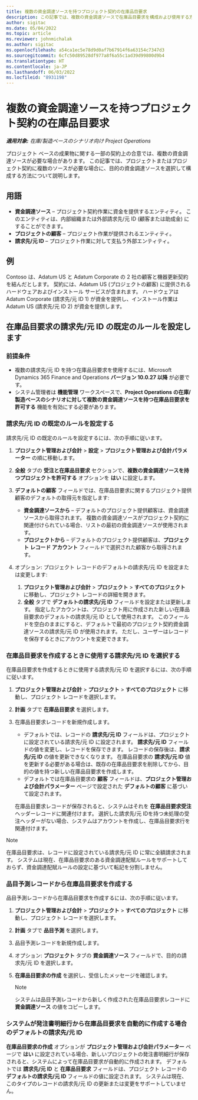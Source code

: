 ```yaml
---
title: 複数の資金調達ソースを持つプロジェクト契約の在庫品目要求
description: この記事では、複数の資金調達ソースで在庫品目要求を構成および使用する方法について説明します。
author: sigitac
ms.date: 05/04/2022
ms.topic: article
ms.reviewer: johnmichalak
ms.author: sigitac
ms.openlocfilehash: a54ca1ec5e78d9d0af7b67914f6a63154c7347d3
ms.sourcegitcommit: 6cfc50d89528df977a8f6a55c1ad39d99800d9b4
ms.translationtype: HT
ms.contentlocale: ja-JP
ms.lasthandoff: 06/03/2022
ms.locfileid: "8931198"
---
```

# <a name="item-requirements-for-project-contracts-with-multiple-funding-sources"></a>複数の資金調達ソースを持つプロジェクト契約の在庫品目要求

_**適用対象:** 在庫/製造ベースのシナリオ向け Project Operations_

プロジェクト ベースの成果物に関する一部の契約上の合意では、複数の資金調達ソースが必要な場合があります。 この記事では、プロジェクトまたはプロジェクト契約に複数のソースが必要な場合に、目的の資金調達ソースを選択して構成する方法について説明します。

## <a name="terminology"></a>用語

- **資金調達ソース** – プロジェクト契約作業に資金を提供するエンティティ。 このエンティティは、内部組織または外部請求先/元 ID (顧客または助成金) にすることができます。
- **プロジェクトの顧客** – プロジェクト作業が提供されるエンティティ。
- **請求先/元 ID** – プロジェクト作業に対して支払う外部エンティティ。

## <a name="example"></a>例

Contoso は、Adatum US と Adatum Corporate の 2 社の顧客と機器更新契約を結んだとします。 契約には、Adatum US (プロジェクトの顧客) に提供されるハードウェアおよびインストール サービスが含まれます。 ハードウェアは Adatum Corporate (請求先/元 ID 1) が資金を提供し、インストール作業は Adatum US (請求先/元 ID 2) が資金を提供します。

## <a name="set-up-invoice-account-defaulting-rules-for-item-requirements"></a>在庫品目要求の請求先/元 ID の既定のルールを設定します

### <a name="prerequisites"></a>前提条件

- 複数の請求先/元 ID を持つ在庫品目要求を使用するには、Microsoft Dynamics 365 Finance and Operations **バージョン 10.0.27 以降** が必要です。
- システム管理者は **機能管理** ワークスペースで、**Project Operations の在庫/製造ベースのシナリオに対して複数の資金調達ソースを持つ在庫品目要求を許可する** 機能を有効にする必要があります。

### <a name="set-up-the-invoice-account-defaulting-rules"></a>請求先/元 ID の既定のルールを設定する

請求先/元 ID の既定のルールを設定するには、次の手順に従います。

1. **プロジェクト管理および会計** \> **設定** \> **プロジェクト管理および会計パラメーター** の順に移動します。
1. **全般** タブの **受注と在庫品目要求** セクションで、**複数の資金調達ソースを持つプロジェクトを許可する** オプションを **はい** に設定します。
1. **デフォルトの顧客** フィールドでは、在庫品目要求に関するプロジェクト提供顧客のデフォルトの取得元を指定します:

    - **資金調達ソースから** – デフォルトのプロジェクト提供顧客は、資金調達ソースから取得されます。 複数の資金調達ソースがプロジェクト契約に関連付けられている場合、リストの最初の資金調達ソースが使用されます。
    - **プロジェクトから** – デフォルトのプロジェクト提供顧客は、**プロジェクト レコード アカウント** フィールドで選択された顧客から取得されます。

1. オプション: プロジェクト レコードのデフォルトの請求先/元 ID を設定または変更します:

    1. **プロジェクト管理および会計** \> **プロジェクト** \> **すべてのプロジェクト** に移動し、プロジェクト レコードの詳細を開きます。
    2. **全般** タブで **デフォルトの請求先/元 ID** フィールドを設定または更新します。 指定したアカウントは、プロジェクト用に作成された新しい在庫品目要求のデフォルトの請求先/元 ID として使用されます。 このフィールドを空白のままにすると、デフォルトで最初のプロジェクト契約資金調達ソースの請求先/元 ID が使用されます。 ただし、ユーザーはレコードを保存するときにアカウントを変更できます。

### <a name="select-the-invoice-account-to-use-when-you-create-an-item-requirement"></a>在庫品目要求を作成するときに使用する請求先/元 ID を選択する

在庫品目要求を作成するときに使用する請求先/元 ID を選択するには、次の手順に従います。

1. **プロジェクト管理および会計** \> **プロジェクト** \> **すべてのプロジェクト** に移動し、プロジェクト レコードを選択します。
1. **計画** タブで **在庫品目要求** を選択します。
1. 在庫品目要求レコードを新規作成します。

    - デフォルトでは、レコードの **請求先/元 ID** フィールドは、プロジェクトに設定されている請求先/元 ID に設定されます。 **請求先/元 ID** フィールドの値を変更し、レコードを保存できます。 レコードの保存後は、**請求先/元 ID** の値を更新できなくなります。 在庫品目要求の **請求先/元 ID** 値を更新する必要がある場合は、既存の在庫品目要求を削除してから、目的の値を持つ新しい在庫品目要求を作成します。
    - デフォルトでは在庫品目要求の **顧客** フィールドは、**プロジェクト管理および会計パラメーター** ページで設定された **デフォルトの顧客** に基づいて設定されます。

    在庫品目要求レコードが保存されると、システムはそれを **在庫品目要求受注** ヘッダーレコードに関連付けます。 選択した請求先/元 IDを持つ未処理の受注ヘッダーがない場合、システムはアカウントを作成し、在庫品目要求行を関連付けます。

> [!NOTE]
> 在庫品目要求は、レコードに設定されている請求先/元 ID に常に全額請求されます。 システムは現在、在庫品目要求のある資金調達配賦ルールをサポートしておらず、資金調達配賦ルールの設定に基づいて転記を分割しません。

### <a name="create-an-item-requirement-from-an-item-forecast-record"></a>品目予測レコードから在庫品目要求を作成する

品目予測レコードから在庫品目要求を作成するには、次の手順に従います。

1. **プロジェクト管理および会計** \> **プロジェクト** \> **すべてのプロジェクト** に移動し、プロジェクト レコードを選択します。
1. **計画** タブで **品目予測** を選択します。
1. 品目予測レコードを新規作成します。
1. オプション: **プロジェクト** タブの **資金調達ソース** フィールドで、目的の請求先/元 ID を選択します。
1. **在庫品目要求の作成** を選択し、受信したメッセージを確認します。

    > [!NOTE]
    > システムは品目予測レコードから新しく作成された在庫品目要求レコードに **資金調達ソース** の値をコピーします。

### <a name="default-invoice-account-when-the-system-automatically-creates-an-item-requirement-from-a-purchase-order-line"></a>システムが発注書明細行から在庫品目要求を自動的に作成する場合のデフォルトの請求先/元 ID

**在庫品目要求の作成** オプションが **プロジェクト管理および会計パラメーター** ページで **はい** に設定されている場合、新しいプロジェクトの発注書明細行が保存されると、システムによって在庫品目要求が自動的に作成されます。 デフォルトでは **請求先/元 ID** と **在庫品目要求** フィールドは、プロジェクト レコードの **デフォルトの請求先/元 ID** フィールドの値に設定されます。 システムは現在、このタイプのレコードの請求先/元 ID の更新または変更をサポートしていません。
